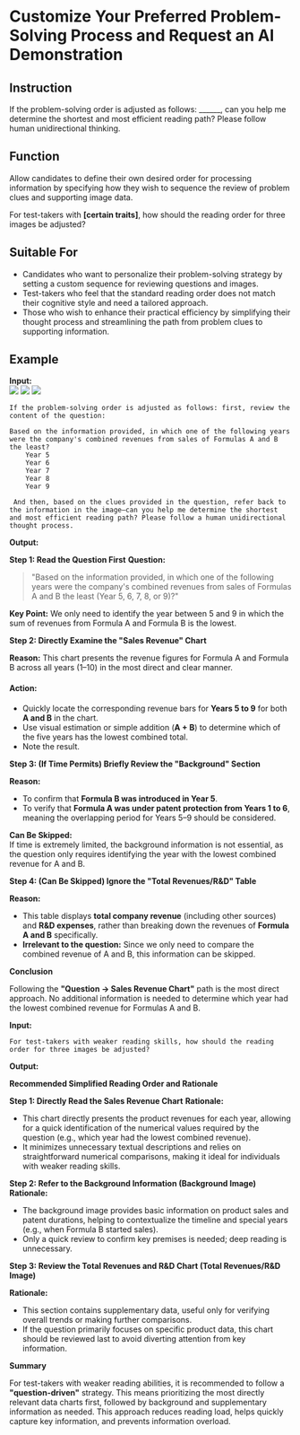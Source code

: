 # Customize Your Preferred Problem-Solving Process and Request an AI Demonstration

## Instruction
If the problem-solving order is adjusted as follows: ______, can you help me determine the shortest and most efficient reading path? Please follow human unidirectional thinking.

## Function
Allow candidates to define their own desired order for processing information by specifying how they wish to sequence the review of problem clues and supporting image data.

For test-takers with **[certain traits]**, how should the reading order for three images be adjusted?


## Suitable For
- Candidates who want to personalize their problem-solving strategy by setting a custom sequence for reviewing questions and images.
- Test-takers who feel that the standard reading order does not match their cognitive style and need a tailored approach.
- Those who wish to enhance their practical efficiency by simplifying their thought process and streamlining the path from problem clues to supporting information.

## Example
**Input:**  
![ ](images/msr_1.png)
![ ](images/msr_2.png)
![ ](images/msr_3.png)

```
If the problem-solving order is adjusted as follows: first, review the content of the question:

Based on the information provided, in which one of the following years were the company's combined revenues from sales of Formulas A and B the least?
	Year 5
	Year 6
	Year 7
	Year 8
	Year 9

 And then, based on the clues provided in the question, refer back to the information in the image—can you help me determine the shortest and most efficient reading path? Please follow a human unidirectional thought process.
```

**Output:**  

**Step 1: Read the Question First**
**Question:**
> "Based on the information provided, in which one of the following years were the company's combined revenues from sales of Formulas A and B the least (Year 5, 6, 7, 8, or 9)?"

**Key Point:**
We only need to identify the year between 5 and 9 in which the sum of revenues from Formula A and Formula B is the lowest.

**Step 2: Directly Examine the "Sales Revenue" Chart**

**Reason:**
This chart presents the revenue figures for Formula A and Formula B across all years (1–10) in the most direct and clear manner.

#### **Action:**
- Quickly locate the corresponding revenue bars for **Years 5 to 9** for both **A and B** in the chart.
- Use visual estimation or simple addition (**A + B**) to determine which of the five years has the lowest combined total.
- Note the result.

**Step 3: (If Time Permits) Briefly Review the "Background" Section**

**Reason:**
- To confirm that **Formula B was introduced in Year 5**.
- To verify that **Formula A was under patent protection from Years 1 to 6**, meaning the overlapping period for Years 5–9 should be considered.

**Can Be Skipped:**  
If time is extremely limited, the background information is not essential, as the question only requires identifying the year with the lowest combined revenue for A and B.


**Step 4: (Can Be Skipped) Ignore the "Total Revenues/R&D" Table**

**Reason:**
- This table displays **total company revenue** (including other sources) and **R&D expenses**, rather than breaking down the revenues of **Formula A and B** specifically.
- **Irrelevant to the question:** Since we only need to compare the combined revenue of A and B, this information can be skipped.

**Conclusion**

Following the **"Question → Sales Revenue Chart"** path is the most direct approach. No additional information is needed to determine which year had the lowest combined revenue for Formulas A and B.

**Input:**  
```
For test-takers with weaker reading skills, how should the reading order for three images be adjusted?
```

**Output:**

**Recommended Simplified Reading Order and Rationale**

**Step 1: Directly Read the Sales Revenue Chart**
**Rationale:**
- This chart directly presents the product revenues for each year, allowing for a quick identification of the numerical values required by the question (e.g., which year had the lowest combined revenue).
- It minimizes unnecessary textual descriptions and relies on straightforward numerical comparisons, making it ideal for individuals with weaker reading skills.

**Step 2: Refer to the Background Information (Background Image)**
**Rationale:**
- The background image provides basic information on product sales and patent durations, helping to contextualize the timeline and special years (e.g., when Formula B started sales).
- Only a quick review to confirm key premises is needed; deep reading is unnecessary.

**Step 3: Review the Total Revenues and R&D Chart (Total Revenues/R&D Image)**

**Rationale:**
- This section contains supplementary data, useful only for verifying overall trends or making further comparisons.
- If the question primarily focuses on specific product data, this chart should be reviewed last to avoid diverting attention from key information.

**Summary**

For test-takers with weaker reading abilities, it is recommended to follow a **"question-driven"** strategy. This means prioritizing the most directly relevant data charts first, followed by background and supplementary information as needed. This approach reduces reading load, helps quickly capture key information, and prevents information overload.